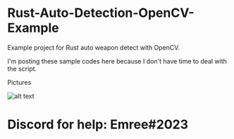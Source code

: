 # Rust-Auto-Detection-OpenCV-Example

Example project for Rust auto weapon detect with OpenCV.

I'm posting these sample codes here because I don't have time to deal with the script.

Pictures

![alt text](https://i.hizliresim.com/p8jveuu.png)

# Discord for help: Emree#2023
